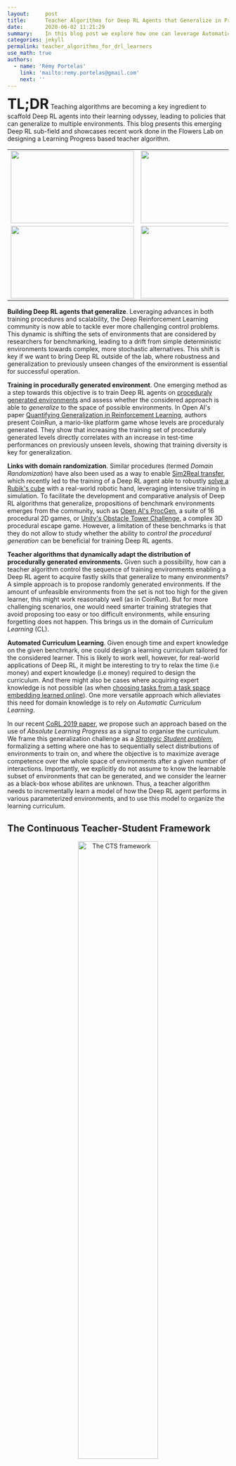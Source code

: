 ```yaml
---
layout:     post
title:      Teacher Algorithms for Deep RL Agents that Generalize in Procedurally Generated Environments
date:       2020-06-02 11:21:29
summary:    In this blog post we explore how one can leverage Automatic Curriculum Learning procedures to scaffold Deep Reinforcement Learning agents within complex continuous (procedurally generated) task spaces.
categories: jekyll
permalink: teacher_algorithms_for_drl_learners
use_math: true
authors: 
  - name: 'Rémy Portelas'
    link: 'mailto:remy.portelas@gmail.com'
    next: ''
---
```


<font size="+3"><b>TL;DR</b></font> Teaching algorithms are becoming a key ingredient to scaffold Deep RL agents into their learning odyssey, leading to policies that can generalize to multiple environments.
This blog presents this emerging Deep RL sub-field and showcases recent work done in the Flowers Lab on designing a Learning Progress based teacher algorithm.

<table>
<tbody>
<tr>
<td><img src="/images/posts/teachDRL/walk1.gif" height="165" width="280" /></td>
<td><img src="/images/posts/teachDRL/walk2.gif" height="165" width="280" /></td>
<td><img src="/images/posts/teachDRL/walk3.gif" height="165" width="280" /></td>
</tr>
<tr>
<td><img src="/images/posts/teachDRL/walk4.gif" height="165" width="280" /></td>
<td><img src="/images/posts/teachDRL/walk5.gif" height="165" width="280" /></td>
<td><img src="/images/posts/teachDRL/walk6.gif" height="165" width="280" /></td>
</tr>
</tbody>
</table>
<!-- DivTable.com -->


**Building Deep RL agents that generalize**. Leveraging advances in both training procedures and scalability, the Deep Reinforcement Learning community is now able to tackle ever more challenging control problems. This dynamic is shifting the sets of environments that are considered by researchers for benchmarking, leading to a drift from simple deterministic environments towards complex, more stochastic alternatives. This shift is key if we want to bring Deep RL outside of the lab, where robustness and generalization to previously unseen changes of the environment is essential for successful operation. 

**Training in procedurally generated environment**. One emerging method as a step towards this objective is to train Deep RL agents on [proceduraly generated environments](https://www.researchgate.net/publication/285878527_Procedural_content_generation_goals_challenges_and_actionable_steps) and assess whether the considered approach is able to *generalize* to the space of possible environments. In Open AI's paper [ Quantifying Generalization in Reinforcement Learning](https://openai.com/blog/quantifying-generalization-in-reinforcement-learning/), authors present CoinRun, a mario-like platform game whose levels are proceduraly generated. They show that increasing the training set of proceduraly generated levels directly correlates with an increase in test-time performances on previously unseen levels, showing that training diversity is key for generalization. 

**Links with domain randomization**. Similar procedures (termed *Domain Randomization*) have also been used as a way to enable [Sim2Real transfer](https://lilianweng.github.io/lil-log/2019/05/05/domain-randomization.html), which recently led to the training of a Deep RL agent able to robustly [solve a Rubik's cube](https://openai.com/blog/solving-rubiks-cube/) with a real-world robotic hand, leveraging intensive training in simulation. To facilitate the development and comparative analysis of Deep RL algorithms that generalize, propositions of benchmark environments emerges from the community, such as [Open AI's ProcGen](https://openai.com/blog/procgen-benchmark/), a suite of 16 procedural 2D games, or [Unity's Obstacle Tower Challenge](https://github.com/Unity-Technologies/obstacle-tower-challenge), a complex 3D procedural escape game. However, a limitation of these benchmarks is that they do not allow to study whether the ability to *control the procedural generation* can be beneficial for training Deep RL agents. 

**Teacher algorithms that dynamically adapt the distribution of procedurally generated environments.** Given such a possibility, how can a teacher algorithm control the sequence of training environments enabling a Deep RL agent to acquire fastly skills that generalize to many environments? A simple approach is to propose randomly generated environments. If the amount of unfeasible environments from the set is not too high for the given learner, this might work reasonably well (as in CoinRun). But for more challenging scenarios, one would need smarter training strategies that avoid proposing too easy or too difficult environments, while ensuring forgetting does not happen. This brings us in the domain of *Curriculum Learning* (CL). 

**Automated Curriculum Learning**. Given enough time and expert knowledge on the given benchmark, one could design a learning curriculum tailored for the considered learner. This is likely to work well, however, for real-world applications of Deep RL, it might be interesting to try to relax the time (i.e money) and expert knowledge (i.e money) required to design the curriculum. And there might also be cases where acquiring expert knowledge is not possible (as when [choosing tasks from a task space embedding learned online](https://openlab-flowers.inria.fr/t/discovery-of-independently-controllable-features-through-autonomous-goal-setting/494)). One more versatile approach which alleviates this need for domain knowledge is to rely on *Automatic Curriculum Learning*.

In our recent [CoRL 2019 paper](https://arxiv.org/abs/1910.07224), we propose such an approach based on the use of *Absolute Learning Progress* as a signal to organise the curriculum. We frame this generalization challenge as a [*Strategic Student problem*](https://flowers.inria.fr/mlopes/myrefs/12-ssp.pdf), formalizing a setting where one has to sequentially select distributions of environments to train on, and where the objective is to maximize average competence over the whole space of environments after a given number of interactions. Importantly, we explicitly do not assume to know the learnable subset of environments that can be generated, and we consider the learner as a black-box whose abilites are unknown. Thus, a teacher algorithm needs to incrementally learn a model of how the Deep RL agent performs in various parameterized environments, and to use this model to organize the learning curriculum. 

## The Continuous Teacher-Student Framework

<div align="center" style="margin-bottom:40px">
<img class="80" src="/images/posts/teachDRL/CTS_framework_pipeline_v2.png" width="60%" alt="The CTS framework">
</div>

This Continuous Teacher-Student framework, depicted above, enables us to address the "curriculum generation towards generalization" problem. The *Teacher* algorithm samples an environment (i.e a parameter vector given to the procedural generation engine) from its current environment distribution, proposes it to its Deep RL *Student*, observes the associated episodic reward and updates its sampling distribution accordingly. Importantly, the Student is considered as a Black-Box, meaning that the Teacher does not have access to its internal state and does not know its learning mechanisms, making this approach applicable to any learning system. Likewise, to extend this approach to a wide range of scenarii, we do not assume to have expert knowledge on the environment space (aka parameter space) , and therefore assume that it could contain unfeasible subspaces, irrelevant dimensions and non-linear difficulty gradients.

## Learning-Progress based Teacher algorithms

The learning signal used to organize a learning curriculum is absolute learning progress. This learning signal was extensively studied as a [theoretical hypothesis](http://www.pyoudeyer.com/oudeyerGottliebLopesPBR16.pdf) to explain why and how human babies spontaneously explore, i.e. as a [model of human curiosity-driven learning](http://www.pyoudeyer.com/ims.pdf). It operationalizes the general idea (formulated by many [psychologists](https://en.wikipedia.org/wiki/Daniel_Berlyne)) that humans are intrinsically motivated to explore environments of optimal difficulty, neither too hard nor too easy. Indeed, various models showed that exploration driven by an LP-based intrinsic reward self-organizes learning curriculum of increasing complexity, for e.g. reproducing the developmental progression of [vocalisations](https://en.wikipedia.org/wiki/Daniel_Berlyne) or [tool use](http://www.pyoudeyer.com/Forestier2016Curiosity.pdf) in infants. 

Following this insight, LP was later applied to [automate curriculum learning for efficient learning of skills in robots](https://arxiv.org/abs/1708.02190). For example, [RIAC](http://www.pyoudeyer.com/TAMDBaranesOudeyer09.pdf) and [Covar-GMM](https://hal.archives-ouvertes.fr/hal-00927940) are two curriculum learning algorithms for continuous environment spaces that were paired with simple population-based [DMP](https://studywolf.wordpress.com/2013/11/16/dynamic-movement-primitives-part-1-the-basics/#:~:targetText=Dynamic%20movement%20primitives%20(DMPs)%20are,planning%20from%20Stefan%20Schaal's%20lab.&targetText=The%20basic%20idea%20is%20that,it%20goes%20about%20its%20business.) controllers. In both approaches, the sequential task selection problem is transformed into an [EXP4](https://epubs.siam.org/doi/abs/10.1137/S0097539701398375?journalCode=smjcat) *Multi-Armed Bandit (MAB) setup* in which arms are dynamically mapped to subspaces of the task/environment space, and whose utilities are defined using a local LP measure. The objective is then to optimally select on which subspace to sample an environment in order to maximize LP. In RIAC, arms are defined as hyperboxes over the environment space, their utility is the difference of reward between old and recent environments sampled from the hyperbox. In Covar-GMM, the arms of the MAB are gaussians from a Gaussian Mixture Model. The GMM is periodically fited on tuples composed of an environment's parameter vector concatenated to its associated reward (obtained by the student) and its relative time value.

<div align="center" style="margin-bottom:40px">
<img class="80" src="/images/posts/teachDRL/mab_blogpost_hd.png" width="95%" alt="Multi-Armed Bandit">
<div>
<sub style="display: block; line-height: 1.5em">
<i> The common recipe between RIAC, Covar-GMM and ALP-GMM (our proposed approach) is to dynamically detect subspaces having different LP value within the task/environment space. Then, they consider each subspace as an arm of a Multi Armed Bandit setup, and compute each of their utility using a local aggregated LP value.
</i></sub>
</div>
</div>

## ALP-GMM
Building up on Covar-GMM, we propose Absolute Learning Progress Gaussian Mixture Model (ALP-GMM), a variant based on a richer ALP measure capturing long-term progress variations that is well-suited for RL setups. ALP gives a richer signal than (positive) LP as it enables the teacher to detect when a student is losing competence on a previously mastered environment subspace (thus preventing catastrophic forgetting, which is a well-known issue in DRL).


<div align="center" style="margin-bottom:40px">
<img class="80" src="/images/posts/teachDRL/alp-gmm_pipeline_example_V3.png" width="95%" alt="ALP-GMM">
<div>
<sub style="display: block; line-height: 1.5em">
<i> ALP-GMM periodically fits a GMM on recently sampled environments' parameters paired with their respective Absolute Learning Progress. Then, the Gaussian from which to sample a new parameter (a new environment) is chosen proportionally to its mean ALP.
</i></sub>
</div>
</div>


The key concept of ALP-GMM is to fit a GMM on a dataset of previously sampled environment's parameters (parameters for short) concatenated to their respective ALP measure. Thus, each gaussian   groups environments sampled so far according to a similarity that depends both on their physical features and the corresponding ALP of the Deep RL agent.  Then, the Gaussian from which to sample a new parameter is chosen using an EXP4 bandit scheme where each Gaussian is viewed as an arm, and ALP is its utility. This enables the teacher to bias the parameter sampling towards high-ALP subspaces. To get this per-parameter ALP value, we take inspiration from [previous work on developmental robotics](https://arxiv.org/abs/1708.02190): for each newly sampled parameter $p_{new}$ and associated episodic reward $r_{new}$, the closest (Euclidean distance) previously sampled parameter $p_{old}$ (with associated episodic reward $r_{old}$) is retrieved using a nearest neighbor algorithm. We then have
&nbsp;$alp_{new} = |r_{new} - r_{old}|$.


The GMM is fit periodically on a window $\mathcal{W}$ containing only the most recent parameter-ALP pairs (here the last $ 250 $) to bound its time complexity and make it more sensitive to recent high-ALP subspaces. The number of Gaussians is adapted online by fitting multiple GMMs (here having from $2$ to $k_{max}=10$ Gaussians) and keeping the best one based on [Akaike's Information Criterion](https://link.springer.com/article/10.1007/BF02294361). Note that the nearest neighbor computation of per-parameter ALP uses a database that contains all previously sampled parameters and associated episodic rewards, which prevents any forgetting of long-term progress. In addition to its main environment sampling strategy, ALP-GMM also samples random parameters to enable exploration (here $p_{rnd}=20%$).

## Procedurally Generated BipedalWalker Environments
The [BipedalWalker environment](https://gym.openai.com/envs/BipedalWalker-v2/) offers a convenient test-bed for continuous control, allowing to easily build parametric variations of the original version (controlling changes in [walker morphology](https://arxiv.org/abs/1810.03779) or [walking track layout](https://eng.uber.com/poet-open-ended-deep-learning/)). The learning agent, embodied in a bipedal walker, receives positive rewards for moving forward and penalties for torque usage and angular head movements. Agents are allowed up to $ 2000 $ steps to reach the other side of the map. Episodes are aborted with a reward penalty if the walker's head touches an obstacle or the ground.

To study the ability of our teachers to guide DRL students, we design two continuously parameterized BipedalWalker environments enabling the procedural generation of walking tracks:



<table>
<tbody>
<tr>
<td align="center">
  <b>Stump Tracks</b>
  </td>
 <td align="center">
  <b>Hexagon Tracks</b>
  </td>
</tr>
<tr>
<td><img src="/images/posts/teachDRL/demo_stump_track_22.jpg" width="100%" /></td>
<td rowspan="3" class="colcenter" align="center">
          <img src="https://openlab-flowers.inria.fr/uploads/default/original/2X/0/01cc0afbd21a14750353d0b68002ba17cb926ab0.jpeg" width="90%" /> 
  </td>
</tr>
<tr>
<td><img src="/images/posts/teachDRL/demo_stump_track_36.jpg" width="100%" /></td>
</tr>
<tr>
<td><img src="/images/posts/teachDRL/demo_stump_track_41.jpg" width="100%" />
  </td>
</tr>
<tr>
<td align="center">
  <sub style="display: block; line-height: 1.5em">
<i> A 2D parametric environment producing tracks paved with stumps varying by their height and spacing. </i></sub>
  </td>
 <td align="center">
  <sub style="display: block; line-height: 1.5em">
<i> A more challenging 12D variation whose parameters are used to generate arbitrary hexagons. </i></sub>
  </td>
</tr>
</tbody>
</table>


All of the experiments done in these environments were performed using [OpenAI's implementation](https://github.com/openai/spinningup)  of [Soft-Actor Critic](https://arxiv.org/abs/1801.01290) (SAC) as the single student algorithm. To test our teachers' robustness to students with varying abilities, we use $ 3 $ different walker morphologies:


<div align="center">
<img src="/images/posts/teachDRL/walker_presentation.jpg" width="100%" />
<i> <sub style="display: block; line-height: 1.5em"> In addition to the default
bipedal walker morphology, we designed a bipedal walker with 50% shorter legs and a
bigger quadrupedal walker. We test all three walker types on Stump Tracks. The quadrupedal walker is also tested in Hexagon Tracks. </sub></i></div>

## Experiments

### ALP-GMM generates student-specific curricula

The following videos provide visualizations of the environment sampling trajectory observed in a representative ALP-GMM run when paired with a short (left), default (middle) and quadrupedal (right) walker. In each frame, blue shades represent the Gaussians of the current mixture while dots represent sampled environments.

<table>
<tbody>
<tr>
<td><img src="/images/posts/teachDRL/GMM_gmmcshortcpu21-0611.gif" width="100%" /></td>
<td><img src="/images/posts/teachDRL/GMM_gmmcdefaultcpu21-063.gif" width="100%" /></td>
<td><img src="/images/posts/teachDRL/GMM_gmmclongcpu21-060.gif" width="100%" /></td>
</tr>
</tbody>
</table>
<!-- DivTable.com -->

For each walker type one can observe that the curriculum generated by ALP-GMM starts with a random sampling phase (different in length depending on the walker type), which is due to the initial absence of progress of its student. Initial progress is then always detected on the leftmost part of the environment's parameter space, which correspond to environments with low stump heights. Then, one can see that curricula generated by ALP-GMM significantly diverge depending on the walker type as it is adapted to their unique learning abilities. One can see that the more competent the walker, the more the sampling gradually shifts towards high-stump environments across time.

A single run of ALP-GMM allows to train Soft Actor-Critic controllers to master a wide range of track distributions. Here are examples of learned walking gates for short (left), default (middle) and quadrupedal (right) walkers ($1$ column = $1$ run):

<table>
<tbody>
<tr>
<td><img src="/images/posts/teachDRL/gif_demos/st_0.gif" width="100%" /></td>
<td><img src="/images/posts/teachDRL/gif_demos/st_1.gif" width="100%" /></td>
<td><img src="/images/posts/teachDRL/gif_demos/st_2.gif" width="100%" /></td>
</tr>
<tr>
<td><img src="/images/posts/teachDRL/gif_demos/st_3.gif" width="100%" /></td>
<td><img src="/images/posts/teachDRL/gif_demos/st_4.gif" width="100%" /></td>
<td><img src="/images/posts/teachDRL/gif_demos/st_5.gif" width="100%" /></td>
</tr>
<tr>
<td><img src="/images/posts/teachDRL/gif_demos/st_6.gif" width="100%" /></td>
<td><img src="/images/posts/teachDRL/gif_demos/st_7.gif" width="100%" /></td>
<td><img src="/images/posts/teachDRL/gif_demos/st_8.gif" width="100%" /></td>
</tr>
<tr>
<td><img src="/images/posts/teachDRL/gif_demos/st_9.gif" width="100%" /></td>
<td><img src="/images/posts/teachDRL/gif_demos/st_10.gif" width="100%" /></td>
<td><img src="/images/posts/teachDRL/gif_demos/st_11.gif" width="100%" /></td>
</tr>
</tbody>
</table>
<!-- DivTable.com -->

### Comparative study on Stump Tracks

To analyze the impact of ALP-GMM teachers on student training, we compare it to RIAC, Covar-GMM and two reference algorithms: 

* *Random Environment Curriculum* (Random)  - In Random, parameters are sampled randomly in the parameter space for each new episode. Although simplistic, similar approaches in [previous work](https://arxiv.org/abs/1301.4862) proved to be competitive against more elaborate forms of CL.

* *Oracle* - A hand-constructed approach, sampling random environment distributions in a fixed-size sliding window on the parameter space. This window is initially set to the easiest area of the parameter space and is then slowly moved towards complex ones, with difficulty increments only happening if a minimum average performance is reached. Expert knowledge is used to find the dimensions of the window, the amplitude and direction of increments, and the average performance threshold.

For each condition we perform $ 32 $ seeded runs with each of our $ 3 $ students and periodically measure performance as the percentage of *mastered* environments ($ r  > 230 $) of a fixed test set ($ n = 50$).

<table>
<tbody>
<tr>
<td><img src="/images/posts/teachDRL/stump_track_exps.png" width="100%" />
<sub style="display: block; line-height: 1.5em">
<i> Evolution of mastered track distributions for Teacher-Student approaches in Stump Tracks. The mean performance (32 seeded runs) is plotted with shaded areas representing the standard error of the mean.
</i></sub>
</td>
</tr>
</tbody>
</table>
<!-- DivTable.com -->

The figure above shows learning curves for each condition paired with short (a), default (b) and quadrupedal (c) walkers. First of all, for short agents, one can see that Oracle is the best performing algorithm, mastering more than $20$% of the test set after $20$ Million steps. This is an expected result as Oracle knows where to sample simple track distributions, which is crucial when most of the parameter space is unfeasible, as is the case with short agents. ALP-GMM is the LP-based teacher with highest final mean performance, reaching $14.9$% against $10.6$% for Covar-GMM and $8.6$% for RIAC. This performance advantage for ALP-GMM is statistically significant when compared to RIAC (Welch's t-test at 20M steps: $p<0.04$), however there is no statistically significant difference with Covar-GMM ($p=0.16$). All LP-based teachers are significantly superior to Random ($p<0.001$). For details on how to use statistical tests for Deep RL, check [this blog](https://developmentalsystems.org/how_many_random_seeds).

Regarding default bipedal walkers, our hand-made curriculum (Oracle) performs better than other approaches for the first $10$ Million steps and then rapidly decreases to end up with a performance comparable to RIAC and Covar-GMM. All LP-based conditions end up with a final mean performance statistically superior to Random ($p<10^{-4}$). ALP-GMM is the highest performing algorithm, significantly superior to Oracle ($p<0.04$), RIAC ($p<0.01$) and Covar-GMM ($p<0.01$).

For quadrupedal walkers, Random, ALP-GMM, Covar-GMM and RIAC agents quickly learn to master nearly $100$% of the test set, without significant differences apart from Covar-GMM being superior to RIAC ($p<0.01$). This indicates that, for this agent type, the parameter space of Stump Tracks is simple enough that trying random tracks for each new episode is a sufficient curriculum learning strategy. Oracle teachers perform significantly worse than any other method ($p<10^{-5}$).

Through this analysis we showed how ALP-GMM, Covar-GMM and RIAC, without strong assumptions on the environment, managed to scaffold the learning of multiple students better than Random. Interestingly, ALP-GMM outperformed Oracle with default agents, and RIAC, Covar-GMM and ALP-GMM surpassed Oracle with the quadrupedal agent, despite its advantageous use of domain knowledge. This indicates that training only on track distributions sampled from a sliding window that end up on the most difficult parameter subspace leads to forgetting of simpler environment distributions. Our approaches avoid this issue through efficient tracking of their students' learning progress.

### Comparative study on Hexagon Tracks, our environment with a 12-D parameter space

To assess whether ALP-GMM is able to scale to parameter spaces of higher dimensionality, containing irrelevant dimensions, and whose difficulty gradients are non-linear, we performed experiments with quadrupedal walkers on Hexagon Tracks, our 12-dimensional parametric BipedalWalker environment. 

We analyzed the distributions of the percentage of mastered environments of the test set after training for $80$ Millions (environment) steps, depicted in the figure below (left plot). One can see that ALP-GMM both has the highest median performance and narrowest distribution. Out of the $32$ repeats, only Oracle and ALP-GMM always end-up with positive final performance scores whereas Covar-GMM, RIAC and Random end-up with $0%$ performance in $8/32$, $5/32$ and $16/25$ runs, respectively. Interestingly, in all repeats of any condition, the student manages to master part of the test set at some point (i.e non-zero performance), meaning that runs that end-up with $0%$ final test performance actually experienced catastrophic forgetting. This showcase the ability of ALP-GMM to avoid this forgetting issue through efficient tracking of its student's absolute learning progress.


<table>
<tbody>
<tr>
<td align="center">
<br>
<br>
<img src="/images/posts/teachDRL/boxplot_hexa.png" width="100%" /></td>
<td><img src="/images/posts/teachDRL/vizu_quadru_walker.png" width="100%" /></td>
</tr>
<tr>
<td align="center"><i> <sub style="display: block; line-height: 1.5em"> In addition to the default
bipedal walker morphology, we designed a bipedal walker with 50% shorter legs and a
bigger quadrupedal walker. We test all three walker types on Stump Tracks. The quadrupedal walker is also tested in Hexagon Tracks. </sub></i></td>
<td align="center"><i> <sub style="display: block; line-height: 1.5em"> Final performance of each condition run on Hexagon Tracks after 80M steps. Gold lines are medians, surrounded by a box showing the first and third quartile, which are then followed by whiskers extending to the last datapoint or 1.5 times the inter-quartile range. Beyond the whiskers are outlier datapoints.
 </sub></i></td>
</tr>
</tbody>
</table>
<!-- DivTable.com -->


The following videos shows walking gates learned in a single ALP-GMM run.

<table>
<tbody>
<tr>
<td><img src="/images/posts/teachDRL/walk1.gif" height="165" width="280" /></td>
<td><img src="/images/posts/teachDRL/walk2.gif" height="165" width="280" /></td>
<td><img src="/images/posts/teachDRL/walk3.gif" height="165" width="280" /></td>
</tr>
<tr>
<td><img src="/images/posts/teachDRL/walk4.gif" height="165" width="280" /></td>
<td><img src="/images/posts/teachDRL/walk5.gif" height="165" width="280" /></td>
<td><img src="/images/posts/teachDRL/walk6.gif" height="165" width="280" /></td>
</tr>
</tbody>
</table>
<!-- DivTable.com -->
In comparison, when using Random curriculum, most runs end-up with bad performances, like this one:

<table>
<tbody>
<tr>
<td><img src="/images/posts/teachDRL/gif_rnd/rnd_0.gif" height="165" width="280" /></td>
<td><img src="/images/posts/teachDRL/gif_rnd/rnd_1.gif" height="165" width="280" /></td>
<td><img src="/images/posts/teachDRL/gif_rnd/rnd_2.gif" height="165" width="280" /></td>
</tr>
<tr>
<td><img src="/images/posts/teachDRL/gif_rnd/rnd_3.gif" height="165" width="280" /></td>
<td><img src="/images/posts/teachDRL/gif_rnd/rnd_4.gif" height="165" width="280" /></td>
<td><img src="/images/posts/teachDRL/gif_rnd/rnd_5.gif" height="165" width="280" /></td>
</tr>
</tbody>
</table>
<!-- DivTable.com -->

## Discussion

This work demonstrated that ALP-based teacher algorithms could successfully guide DRL agents to learn and generalize in difficult continuously parameterized environments. With no prior knowledge of its student's abilities and learning algorithm, and only loose boundaries on the environment space, ALP-GMM, our proposed teacher, consistently outperformed random heuristics and occasionally even expert-designed curricula. We show that it also scales when the procedural generation includes irrelevant dimensions or produces large proportions of unfeasible environments. 

ALP-GMM, which is conceptually simple and has very few crucial hyperparameters, opens-up exciting perspectives inside and outside DRL for curriculum learning problems. Within DRL, it could be applied to [previous work](https://openlab-flowers.inria.fr/t/discovery-of-independently-controllable-features-through-autonomous-goal-setting/494) on autonomous goal exploration through incremental building of goal spaces. In this case several ALP-GMM instances could scaffold the learning agent in each of its autonomously discovered goal spaces. Another domain of applicability is [personalization of sequences of exercises for human learners in educational technologies](https://arxiv.org/abs/1310.3174), or training humans for sensorimotor skills in re-habilitation or sports.

**The full details of this work are presented in:**
Rémy Portelas, Cédric Colas, Katja Hofmann, Pierre-Yves Oudeyer (2019)
[Teacher algorithms for curriculum learning of Deep RL in continuously parameterized environments](https://arxiv.org/abs/1910.07224)
Proceedings of CoRL 2019 - Conference on Robot Learning , Oct 2019, Osaka, Japan. [Bibtex](https://hal.archives-ouvertes.fr/hal-02370165v1/bibtex).

## Code

Jointly to this work, we release a [github repository](https://github.com/flowersteam/teachDeepRL) featuring implementations of ALP-GMM, RIAC and CovarGMM along with our parameterized BipedalWalker environments.

## Contact

Email: remy.portelas@inria.fr

## References

* Togelius J., Champandard A.J., Lanzi, Pier Luca, Mateas M., Paiva A., Preuss Mike, Stanley K.O.. (2013). Procedural content generation: goals, challenges and actionable steps. Dagstuhl Follow-Ups. 6. 61-75. [link](https://www.researchgate.net/publication/285878527_Procedural_content_generation_goals_challenges_and_actionable_steps/citation/download)

* Open AI. (2019). Solving Rubik's Cube with a Robot Hand. [link](https://openai.com/blog/quantifying-generalization-in-reinforcement-learning/)

* Blog post: Lilian Weng. (2019). Domain Randomization for Sim2Real Transfer. [link](https://lilianweng.github.io/lil-log/2019/05/05/domain-randomization.html)

* Cobbe K., Klimov O., Hesse C., Kim T., Schulman J.. (2019). Quantifying Generalization in Reinforcement Learning. [link](https://openai.com/blog/quantifying-generalization-in-reinforcement-learning/)

* Karl Cobbe, Christopher Hesse, Jacob Hilton, John Schulman.(2019). Leveraging Procedural Generation to Benchmark Reinforcement Learning. [link](https://openai.com/blog/procgen-benchmark/)

* Laversanne-Finot A., Péré A., Oudeyer P-Y. (2018). Curiosity Driven Exploration of Learned Disentangled Goal Spaces. [link](https://arxiv.org/abs/1807.01521)

* Lopes M., Oudeyer P-Y. (2012). The Strategic Student Approach for Life-Long Exploration and Learning. [link](https://flowers.inria.fr/mlopes/myrefs/12-ssp.pdf)

*  Oudeyer P.-Y., Gottlieb  J., Lopes M. Intrinsic motivation, curiosity, and learning: Theory and applications in educational technologies. (2016). [link](http://www.pyoudeyer.com/oudeyerGottliebLopesPBR16.pdf)

* Oudeyer P.-Y., Kaplan F., Hafner V. (2007). Intrinsic Motivation Systems for Autonomous
Mental Development. [link](http://www.pyoudeyer.com/ims.pdf)

* Forestier S., Oudeyer P.-Y.. (2016). Curiosity-Driven Development of Tool Use Precursors: a Computational Model. [link](http://www.pyoudeyer.com/Forestier2016Curiosity.pdf)

* Forestier S., Mollard Y., Oudeyer P.-Y.. (2017). Intrinsically Motivated Goal Exploration Processes with Automatic Curriculum Learning [link](https://arxiv.org/abs/1708.02190)

* Baranes A., Oudeyer P.-Y.. R-IAC: robust intrinsically motivated exploration and active learning. (2009). [link](https://ieeexplore.ieee.org/document/5342516)

* Moulin-Frier C., Nguyen S. M., Oudeyer P.-Y.. Self-organization of early vocal development
in infants and machines: The role of intrinsic motivation. (2013). [link](https://hal.archives-ouvertes.fr/hal-00927940)

* Auer P., Cesa-Bianchi N., Freund Y., Schapire R. E.. (2002). The Nonstochastic Multiarmed Bandit Problem. [link](https://epubs.siam.org/doi/abs/10.1137/S0097539701398375?journalCode=smjcat&)

* Bozdogan H.. (1987). Model selection and akaike’s information criterion (aic): The general theory
and its analytical extensions. [link](https://link.springer.com/article/10.1007/BF02294361)

* Ha. D. (2018). Reinforcement learning for improving agent design. [link](https://designrl.github.io/)

* Wang R. , Lehman J. , Clune J. , Stanley K. O.. (2019). POET: Endlessly Generating Increasingly Complex and Diverse Learning Environments and their Solutions through the Paired Open-Ended Trailblazer. [link](https://arxiv.org/abs/1901.01753)

* Haarnoja T. , Zhou A., Abbeel P., Levine S.. Soft actor-critic: Off-policy maximum entropy
deep reinforcement learning with a stochastic actor. (2018). [link](https://arxiv.org/abs/1801.01290)

* Baranes A., Oudeyer P.-Y.. (2013). Active Learning of Inverse Models with Intrinsically Motivated Goal Exploration in Robots. [link](https://arxiv.org/abs/1301.4862)

* Colas C., Sigaud O., Oudeyer P.-Y.. (2019). How Many Random Seeds? Statistical Power Analysis in Deep Reinforcement Learning Experiments. [link](https://openlab-flowers.inria.fr/t/how-many-random-seeds-should-i-use-statistical-power-analysis-in-deep-reinforcement-learning-experiments/457)

* Clément B., Roy D., Oudeyer P.-Y., Lopes. M.. (2015). Multi-Armed Bandits for Intelligent Tutoring Systems. [link](https://arxiv.org/abs/1310.3174)


-----------------
###### Subscribe to our [Twitter](https://twitter.com/@flowersINRIA).
-----------------
